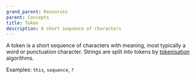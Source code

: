```yaml
---
grand_parent: Resources
parent: Concepts
title: Token
description: A short sequence of characters
---
```


A token is a short sequence of characters with meaning, most typically a word or punctuation character.
Strings are split into tokens by [tokenisation](/customisation/tokenisation.md) algorithms.

Examples: `this`, `sequence`, `?`
